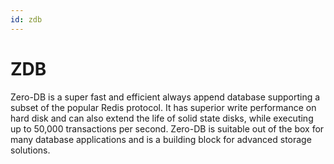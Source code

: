 ```yaml
---
id: zdb
---
```


# ZDB

Zero-DB is a super fast and efficient always append database supporting a subset of the popular Redis protocol. It has superior write performance on hard disk and can also extend the life of solid state disks, while executing up to 50,000 transactions per second. Zero-DB is suitable out of the box for many database applications and is a building block for advanced storage solutions.
